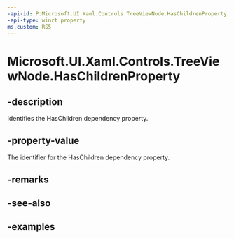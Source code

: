 ```yaml
---
-api-id: P:Microsoft.UI.Xaml.Controls.TreeViewNode.HasChildrenProperty
-api-type: winrt property
ms.custom: RS5
---
```

<!-- Property syntax.
public DependencyProperty HasChildrenProperty { get; }
-->

# Microsoft.UI.Xaml.Controls.TreeViewNode.HasChildrenProperty


## -description

Identifies the HasChildren dependency property.


## -property-value

The identifier for the HasChildren dependency property.


## -remarks


## -see-also


## -examples


